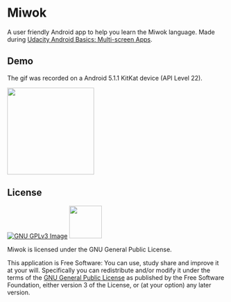 # Miwok
A user friendly Android app to help you learn the Miwok language. Made during [Udacity Android Basics: Multi-screen Apps](https://www.udacity.com/course/android-basics-multi-screen-apps--ud839).
## Demo
The gif was recorded on a Android 5.1.1 KitKat device (API Level 22).

[<img src="http://i.imgur.com/0nvfTj1.gif" width=200>](http://i.imgur.com/0nvfTj1.gif)

## License
[![GNU GPLv3 Image](https://www.gnu.org/graphics/gplv3-127x51.png)](http://www.gnu.org/licenses/gpl-3.0.en.html)  <img src="https://tctechcrunch2011.files.wordpress.com/2017/02/android-studio-logo.png" height = "75" width="75">

Miwok is licensed under the GNU General Public License.

This application is Free Software: You can use, study share and improve it at your
will. Specifically you can redistribute and/or modify it under the terms of the
[GNU General Public License](https://www.gnu.org/licenses/gpl.html) as
published by the Free Software Foundation, either version 3 of the License, or
(at your option) any later version.
